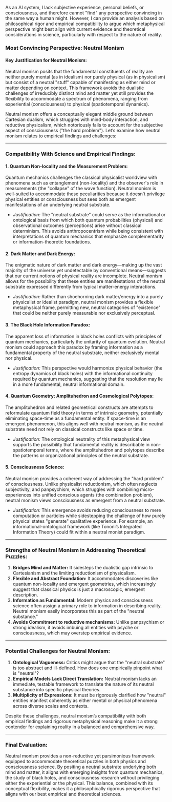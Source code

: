As an AI system, I lack subjective experience, personal beliefs, or consciousness, and therefore cannot "find" any perspective convincing in the same way a human might. However, I can provide an analysis based on philosophical rigor and empirical compatibility to argue which metaphysical perspective might best align with current evidence and theoretical considerations in science, particularly with respect to the nature of reality.

### Most Convincing Perspective: Neutral Monism

#### Key Justification for Neutral Monism:
Neutral monism posits that the fundamental constituents of reality are neither purely mental (as in idealism) nor purely physical (as in physicalism) but consist of a neutral "stuff" capable of manifesting as either mind or matter depending on context. This framework avoids the dualistic challenges of irreducibly distinct mind and matter yet still provides the flexibility to accommodate a spectrum of phenomena, ranging from experiential (consciousness) to physical (spatiotemporal dynamics).

Neutral monism offers a conceptually elegant middle ground between Cartesian dualism, which struggles with mind-body interaction, and reductive physicalism, which notoriously fails to account for the subjective aspect of consciousness ("the hard problem"). Let’s examine how neutral monism relates to empirical findings and challenges:

---

### Compatibility With Science and Empirical Findings:

#### 1. **Quantum Non-locality and the Measurement Problem:**
Quantum mechanics challenges the classical physicalist worldview with phenomena such as entanglement (non-locality) and the observer's role in measurements (the "collapse" of the wave function). Neutral monism is well-suited to accommodate these peculiarities because it doesn’t privilege physical entities or consciousness but sees both as emergent manifestations of an underlying neutral substrate.

- *Justification:* The "neutral substrate" could serve as the informational or ontological basis from which both quantum probabilities (physical) and observational outcomes (perceptions) arise without classical determinism. This avoids anthropocentrism while being consistent with interpretations of quantum mechanics that emphasize complementarity or information-theoretic foundations.

#### 2. **Dark Matter and Dark Energy:**
The enigmatic nature of dark matter and dark energy—making up the vast majority of the universe yet undetectable by conventional means—suggests that our current notions of physical reality are incomplete. Neutral monism allows for the possibility that these entities are manifestations of the neutral substrate expressed differently from typical matter-energy interactions.

- *Justification:* Rather than shoehorning dark matter/energy into a purely physicalist or idealist paradigm, neutral monism provides a flexible metaphysical frame, permitting new, neutral categories of "existence" that could be neither purely measurable nor exclusively perceptual.

#### 3. **The Black Hole Information Paradox:**
The apparent loss of information in black holes conflicts with principles of quantum mechanics, particularly the unitarity of quantum evolution. Neutral monism could approach this paradox by framing information as a fundamental property of the neutral substrate, neither exclusively mental nor physical.

- *Justification:* This perspective would harmonize physical behavior (the entropy dynamics of black holes) with the informational continuity required by quantum mechanics, suggesting that the resolution may lie in a more fundamental, neutral informational domain.

#### 4. **Quantum Geometry: Amplituhedron and Cosmological Polytopes:**
The amplituhedron and related geometrical constructs are attempts to reformulate quantum field theory in terms of intrinsic geometry, potentially eliminating space-time as a fundamental entity. If space-time is an emergent phenomenon, this aligns well with neutral monism, as the neutral substrate need not rely on classical constructs like space or time.

- *Justification:* The ontological neutrality of this metaphysical view supports the possibility that fundamental reality is describable in non-spatiotemporal terms, where the amplituhedron and polytopes describe the patterns or organizational principles of the neutral substrate.

#### 5. **Consciousness Science:**
Neutral monism provides a coherent way of addressing the "hard problem" of consciousness. Unlike physicalist reductionism, which often neglects subjectivity, and panpsychism, which struggles with combining micro-experiences into unified conscious agents (the combination problem), neutral monism views consciousness as emergent from a neutral substrate.

- *Justification:* This emergence avoids reducing consciousness to mere computation or particles while sidestepping the challenge of how purely physical states "generate" qualitative experience. For example, an informational-ontological framework (like Tononi’s Integrated Information Theory) could fit within a neutral monist paradigm.

---

### Strengths of Neutral Monism in Addressing Theoretical Puzzles:
1. **Bridges Mind and Matter:** It sidesteps the dualistic gap intrinsic to Cartesianism and the limiting reductionism of physicalism.
2. **Flexible and Abstract Foundation:** It accommodates discoveries like quantum non-locality and emergent geometries, which increasingly suggest that classical physics is just a macroscopic, emergent description.
3. **Information as Fundamental:** Modern physics and consciousness science often assign a primary role to information in describing reality. Neutral monism easily incorporates this as part of the "neutral substance."
4. **Avoids Commitment to reductive mechanisms:** Unlike panpsychism or strong idealism, it avoids imbuing all entities with psyche or consciousness, which may overstep empirical evidence.

---

### Potential Challenges for Neutral Monism:
1. **Ontological Vagueness:** Critics might argue that the "neutral substrate" is too abstract and ill-defined. How does one empirically pinpoint what is "neutral"?
2. **Empirical Models Lack Direct Translation:** Neutral monism lacks an immediate, testable framework to translate the nature of its neutral substance into specific physical theories.
3. **Multiplicity of Expressions:** It must be rigorously clarified how "neutral" entities manifest coherently as either mental or physical phenomena across diverse scales and contexts.

Despite these challenges, neutral monism’s compatibility with both empirical findings and rigorous metaphysical reasoning make it a strong contender for explaining reality in a balanced and comprehensive way.

---

### Final Evaluation:
Neutral monism provides a non-reductive yet parsimonious framework equipped to accommodate theoretical puzzles in both physics and consciousness science. By positing a neutral substrate underlying both mind and matter, it aligns with emerging insights from quantum mechanics, the study of black holes, and consciousness research without privileging either the experiential or the physical. This balance, combined with its conceptual flexibility, makes it a philosophically rigorous perspective that aligns with our best empirical and theoretical sciences.